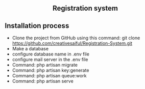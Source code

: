 



<h2 align="center"> Registration system  </h2>

</p>

## Installation process


- Clone the project from GitHub using this command:  git clone https://github.com/creativesaiful/Registration-System.git
- Make a database
- configure database name in .env file
- configure mail server in the .env file
- Command: php artisan migrate
- Command: php artisan key:generate
- Command: php artisan queue:work
- Command: php artisan serve



